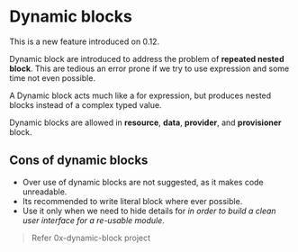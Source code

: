 # Dynamic blocks

This is a new feature introduced on 0.12.

Dynamic block are introduced to address the problem of **repeated nested block**. This are tedious an error prone if we try to use expression and some time not even possible.

A Dynamic block acts much like a for expression, but produces nested blocks instead of a complex typed value.

Dynamic blocks are allowed in **resource**, **data**, **provider**, and **provisioner** block.

## Cons of dynamic blocks

- Over use of dynamic blocks are not suggested, as it makes code unreadable.
- Its recommended to write literal block where ever possible.
- Use it only when we need to hide details for *in order to build a clean user interface for a re-usable module*.

> Refer 0x-dynamic-block project

